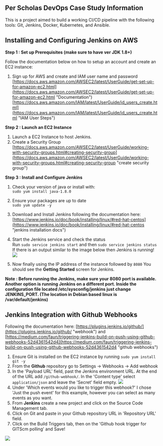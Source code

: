 ## Per Scholas DevOps Case Study Information ##
This is a project aimed to build a working CI/CD pipeline with the following tools: Git, Jenkins, Docker, Kubernetes, and Ansible. 

## Installing and Configuring Jenkins on AWS  ##
**Step 1 : Set up Prerequisites (make sure to have ver JDK 1.8+)**

Follow the documentation below on how to setup an account and create an EC2 instance: <br>

1. Sign up for AWS and create and IAM user name and password <br>[https://docs.aws.amazon.com/AWSEC2/latest/UserGuide/get-set-up-for-amazon-ec2.html](https://docs.aws.amazon.com/AWSEC2/latest/UserGuide/get-set-up-for-amazon-ec2.html "Documentation") [https://docs.aws.amazon.com/IAM/latest/UserGuide/id_users_create.html](https://docs.aws.amazon.com/IAM/latest/UserGuide/id_users_create.html "IAM User Steps")

**Step 2 : Launch an EC2 Instance**
  
1. Launch a EC2 Instance to host Jenkins.
2. Create a Security Group <br>[https://docs.aws.amazon.com/AWSEC2/latest/UserGuide/working-with-security-groups.html#creating-security-group](https://docs.aws.amazon.com/AWSEC2/latest/UserGuide/working-with-security-groups.html#creating-security-group "create security group")

**Step 3 : Install and Configure Jenkins**

1. Check your version of java or install with:<br> `sudo yum install java-1.8.0`
2. Ensure your packages are up to date <br> `sudo yum update -y`
3. Download and Install Jenkins following the documentation here: <br> [https://www.jenkins.io/doc/book/installing/linux/#red-hat-centos](https://www.jenkins.io/doc/book/installing/linux/#red-hat-centos "jenkins installation docs")

4. Start the Jenkins service and check the status <br> Run `sudo service jenkins start` and then `sudo service jenkins status` <br> If there is an output similar to the image below then Jenkins is running!
![](https://i.imgur.com/zJ678Pl.png)

5. Now finally using the IP address of the instance followed by `8080` You should see the **Getting Started** screen for Jenkins. 

**Note : Before running the Jenkins, make sure your 8080 port is available. Another option is running Jenkins on a different port. Inside the configuration file located /etc/sysconfig/jenkins just change JENKINS_PORT. (The location in Debian based linux is /var/default/jenkins)**

**Jenkins Integration with Github Webhooks**
-
Following the documentation here: [https://plugins.jenkins.io/github/](https://plugins.jenkins.io/github/ "webhook") and [https://medium.com/faun/triggering-jenkins-build-on-push-using-github-webhooks-52d4361542d4](https://medium.com/faun/triggering-jenkins-build-on-push-using-github-webhooks-52d4361542d4 "github webhooks")

1. Ensure Git is installed on the EC2 instance by running `sudo yum install git -y`  
2. From the **Github** repository go to Settings -> Webhooks -> Add webhook
3. In the 'Payload URL' field, past the Jenkins environment URL. At the end of the URL add `/github-webhook/`. In the 'Content type' select `application/json` and leave the 'Secret' field empty. 
![](https://i.imgur.com/N9tokvb.png)
4. Under 'Which events would you like to trigger this webhook?' I chose 'Just the push event' for this example, however you can select as many events as you want. 
5. From **Jenkins** create a new project and click on the Source Code Management tab.
6. Click on Git and paste in your Github repository URL in 'Repository URL' field. 
7. Click on the Build Triggers tab, then on the 'Github hook trigger for GITScm polling' and Save!

![](https://i.imgur.com/qFFhKfl.png)